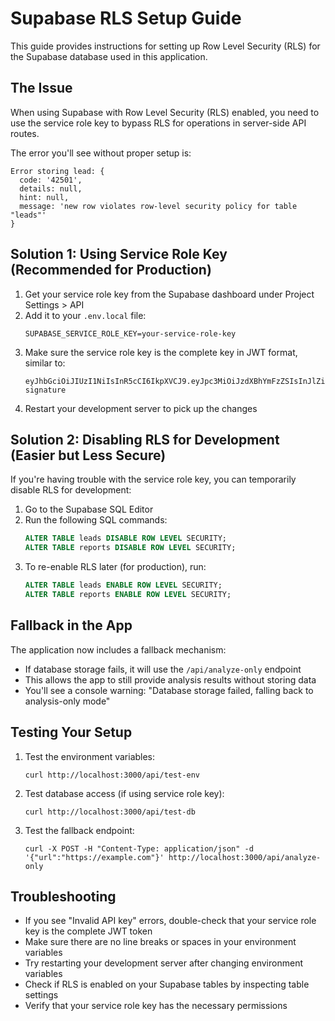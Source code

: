 # Supabase RLS Setup Guide

This guide provides instructions for setting up Row Level Security (RLS) for the Supabase database used in this application.

## The Issue

When using Supabase with Row Level Security (RLS) enabled, you need to use the service role key to bypass RLS for operations in server-side API routes. 

The error you'll see without proper setup is:
```
Error storing lead: {
  code: '42501',
  details: null,
  hint: null,
  message: 'new row violates row-level security policy for table "leads"'
}
```

## Solution 1: Using Service Role Key (Recommended for Production)

1. Get your service role key from the Supabase dashboard under Project Settings > API
2. Add it to your `.env.local` file:
   ```
   SUPABASE_SERVICE_ROLE_KEY=your-service-role-key
   ```
3. Make sure the service role key is the complete key in JWT format, similar to:
   ```
   eyJhbGciOiJIUzI1NiIsInR5cCI6IkpXVCJ9.eyJpc3MiOiJzdXBhYmFzZSIsInJlZiI6InlvdXItcHJvamVjdC1pZCIsInJvbGUiOiJzZXJ2aWNlX3JvbGUiLCJpYXQiOjE2MzQ1NjQwMDAsImV4cCI6MTk1MDE2NDAwMH0.your-signature
   ```
4. Restart your development server to pick up the changes

## Solution 2: Disabling RLS for Development (Easier but Less Secure)

If you're having trouble with the service role key, you can temporarily disable RLS for development:

1. Go to the Supabase SQL Editor
2. Run the following SQL commands:
   ```sql
   ALTER TABLE leads DISABLE ROW LEVEL SECURITY;
   ALTER TABLE reports DISABLE ROW LEVEL SECURITY;
   ```
3. To re-enable RLS later (for production), run:
   ```sql
   ALTER TABLE leads ENABLE ROW LEVEL SECURITY;
   ALTER TABLE reports ENABLE ROW LEVEL SECURITY;
   ```

## Fallback in the App

The application now includes a fallback mechanism:
- If database storage fails, it will use the `/api/analyze-only` endpoint
- This allows the app to still provide analysis results without storing data
- You'll see a console warning: "Database storage failed, falling back to analysis-only mode"

## Testing Your Setup

1. Test the environment variables:
   ```
   curl http://localhost:3000/api/test-env
   ```

2. Test database access (if using service role key):
   ```
   curl http://localhost:3000/api/test-db
   ```

3. Test the fallback endpoint:
   ```
   curl -X POST -H "Content-Type: application/json" -d '{"url":"https://example.com"}' http://localhost:3000/api/analyze-only
   ```

## Troubleshooting

- If you see "Invalid API key" errors, double-check that your service role key is the complete JWT token
- Make sure there are no line breaks or spaces in your environment variables
- Try restarting your development server after changing environment variables
- Check if RLS is enabled on your Supabase tables by inspecting table settings
- Verify that your service role key has the necessary permissions 